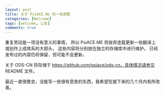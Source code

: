 ```yaml
---
layout: post
title: 关于 PsiACE.Me 的一些调整
categories: [Welcome]
tags: [welcome, 公告]
comments: true
---
```


重复劳动是一项没有意义的事情，
所以 PsiACE.ME 将放弃连载更新一些翻译上或创作上成体系的大部头，
这些内容将分别放在独立的存储库中进行维护。
已经发布过的内容仍将保留，但可能不会更新。

关于 ODS-CN 将存储于 https://github.com/psiace/ods-cn，具体情况请参见 README 文件。

最近一直很惫怠，没能写一些很有意思的东西，我希望在接下来的几个月内有所改善。